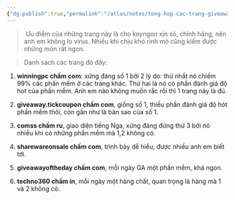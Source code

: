 ```yaml
---
{"dg-publish":true,"permalink":"/atlas/notes/tong-hop-cac-trang-giveaway-phan-mem-ban-quyen/","tags":["on/bt_chiase"]}
---
```


>  Ưu điểm của những trang này là cho keyngon xịn sò, chính hãng, nên anh em không lo virus. Nhiều khi chịu khó rình mò cũng kiếm được những món rất ngon.

> Danh sách các trang đó đây:

1. **winningpc chấm com**: xứng đáng số 1 bởi 2 lý do: thứ nhất nó chiếm 99% các phần mềm ở các trang khác. Thứ hai là nó có phần đánh giá độ hot của phần mềm. Anh em nào không muốn rắc rối thì 1 trang này là đủ.
    
2. **giveaway.tickcoupon chấm com**, giống số 1, thiếu phần đánh giá độ hót phần mềm thôi, còn gần như là bản sao của số 1.
    
3. **comss chấm ru**, giao diện tiếng Nga, xứng đáng đứng thứ 3 bởi nó nhiều khi có những phần mềm mà 1,2 không có.
    
4. **sharewareonsale chấm com**, trình bày dễ hiểu, được nhiều anh em biết tới.
    
5. **giveawayoftheday chấm com**, mỗi ngày GA một phần mềm, khá ngon.
    
6. **techno360 chấm in**, mỗi ngày một hàng chất, quan trọng là hàng mà 1 và 2 không có.